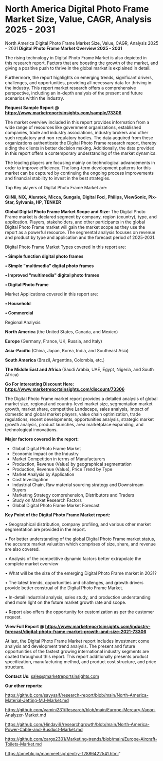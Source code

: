 # North America Digital Photo Frame Market Size, Value, CAGR, Analysis 2025 - 2031
North America Digital Photo Frame Market Size, Value, CAGR, Analysis 2025 - 2031
<Strong> Digital Photo Frame Market Overview 2025 - 2031</strong>

The rising technology in Digital Photo Frame Market is also depicted in this research report. Factors that are boosting the growth of the market, and giving a positive push to thrive in the global market is explained in detail.

Furthermore, the report highlights on emerging trends, significant drivers, challenges, and opportunities, providing all necessary data for thriving in the industry. This report market research offers a comprehensive perspective, including an in-depth analysis of the present and future scenarios within the industry.

<strong>Request Sample Report @ <a href=https://www.marketreportsinsights.com/sample/73306>https://www.marketreportsinsights.com/sample/73306</a></strong>

The market overview included in this report provides information from a wide range of resources like government organizations, established companies, trade and industry associations, industry brokers and other such regulatory and non-regulatory bodies. The data acquired from these organizations authenticate the Digital Photo Frame research report, thereby aiding the clients in better decision making. Additionally, the data provided in this report offers a contemporary understanding of the market dynamics.

The leading players are focusing mainly on technological advancements in order to improve efficiency. The long-term development patterns for this market can be captured by continuing the ongoing process improvements and financial stability to invest in the best strategies.

Top Key players of Digital Photo Frame Market are:

<strong>GiiNii, NIX, Aluratek, Micca, Sungale, Digital Foci, Philips, ViewSonic, Pix-Star, Sylvania, HP, TENKER</strong>

<strong><b>Global Digital Photo Frame Market Scope and Size:</b></strong>
The Digital Photo Frame market is declared segment by company, region (country), type, and application. Players, stakeholders, and other participants in the global Digital Photo Frame market will gain the market scope as they use the report as a powerful resource. The segmental analysis focuses on revenue and product by type and application and the forecast period of 2025-2031.

Digital Photo Frame Market Types covered in this report are:

<strong>• Simple function digital photo frames

• Simple &#34;multimedia&#34; digital photo frames

• Improved &#34;multimedia&#34; digital photo frames

• Digital Photo Frame</strong>

Market Applications covered in this report are:

<strong>• Household

• Commercial</strong> 

Regional Analysis

<strong>North America</strong> (the United States, Canada, and Mexico)

<strong>Europe</strong> (Germany, France, UK, Russia, and Italy)

<strong>Asia-Pacific</strong> (China, Japan, Korea, India, and Southeast Asia)

<strong>South America</strong> (Brazil, Argentina, Colombia, etc.)

<strong>The Middle East and Africa</strong> (Saudi Arabia, UAE, Egypt, Nigeria, and South Africa)

<strong>Go For Interesting Discount Here: <a href=https://www.marketreportsinsights.com/discount/73306>https://www.marketreportsinsights.com/discount/73306</a></strong>

The Digital Photo Frame market report provides a detailed analysis of global market size, regional and country-level market size, segmentation market growth, market share, competitive Landscape, sales analysis, impact of domestic and global market players, value chain optimization, trade regulations, recent developments, opportunities analysis, strategic market growth analysis, product launches, area marketplace expanding, and technological innovations.

<strong><b>Major factors covered in the report:</b></strong>
<ul>
  <li>Global Digital Photo Frame Market </li>
  <li>Economic Impact on the Industry</li>
  <li>Market Competition in terms of Manufacturers</li>
  <li>Production, Revenue (Value) by geographical segmentation</li>
  <li>Production, Revenue (Value), Price Trend by Type</li>
  <li>Market Analysis by Application</li>
  <li>Cost Investigation</li>
  <li>Industrial Chain, Raw material sourcing strategy and Downstream Buyers</li>
  <li>Marketing Strategy comprehension, Distributors and Traders</li>
  <li>Study on Market Research Factors</li>
  <li>Global Digital Photo Frame Market Forecast</li>
</ul>

<strong><b>Key Point of the Digital Photo Frame Market report:</b></strong>

• Geographical distribution, company profiling, and various other market segmentation are provided in the report.

• For better understanding of the global Digital Photo Frame market status, the accurate market valuation which comprises of size, share, and revenue are also covered.

• Analysis of the competitive dynamic factors better extrapolate the complete market overview

• What will be the size of the emerging Digital Photo Frame market in 2031?

• The latest trends, opportunities and challenges, and growth drivers provide better construal of the Digital Photo Frame Market.

• In-detail industrial analysis, sales study, and production understanding shed more light on the future market growth rate and scope.

• Report also offers the opportunity for customization as per the customer request.

<strong><b>View Full Report @ <a href=https://www.marketreportsinsights.com/industry-forecast/digital-photo-frame-market-growth-and-size-2021-73306>https://www.marketreportsinsights.com/industry-forecast/digital-photo-frame-market-growth-and-size-2021-73306</a></b></strong>


At last, the Digital Photo Frame Market report includes investment come analysis and development trend analysis. The present and future opportunities of the fastest growing international industry segments are coated throughout this report. This report additionally presents product specification, manufacturing method, and product cost structure, and price structure.

<strong>Contact Us:</strong>
sales@marketreportsinsights.com

<strong>Our other reports:</strong>

<a href=https://github.com/sayysaif/research-report/blob/main/North-America-Material-Jetting-MJ-Market.md>https://github.com/sayysaif/research-report/blob/main/North-America-Material-Jetting-MJ-Market.md</a>

<a href=https://github.com/yamini231/Research/blob/main/Europe-Mercury-Vapor-Analyzer-Market.md>https://github.com/yamini231/Research/blob/main/Europe-Mercury-Vapor-Analyzer-Market.md</a>

<a href=https://github.com/Hindavi9/researchgrowth/blob/main/North-America-Power-Cable-and-Busduct-Market.md>https://github.com/Hindavi9/researchgrowth/blob/main/North-America-Power-Cable-and-Busduct-Market.md</a>

<a href=https://github.com/cargo2301/Marketing-trends/blob/main/Europe-Aircraft-Toilets-Market.md>https://github.com/cargo2301/Marketing-trends/blob/main/Europe-Aircraft-Toilets-Market.md</a>

<a href=https://ameblo.jp/manmeetsigh/entry-12886422541.html>https://ameblo.jp/manmeetsigh/entry-12886422541.html</a>"
